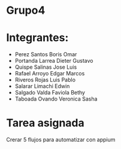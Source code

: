# Grupo4


# Integrantes:
- Perez Santos Boris Omar
- Portanda Larrea Dieter Gustavo
- Quispe Salinas Jose Luis
- Rafael Arroyo Edgar Marcos 
- Riveros Rojas Luis Pablo
- Salarar Limachi Edwin 
- Salgado Valda Faviola Bethy
- Taboada Ovando Veronica Sasha

# Tarea asignada
Crerar 5 flujos para automatizar con appium
